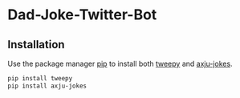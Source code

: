 # Dad-Joke-Twitter-Bot

## Installation

Use the package manager [pip](https://pip.pypa.io/en/stable/) to install both [tweepy](https://realpython.com/twitter-bot-python-tweepy/#installation) and [axju-jokes](https://pypi.org/project/axju-jokes/).

```bash
pip install tweepy
pip install axju-jokes
```
